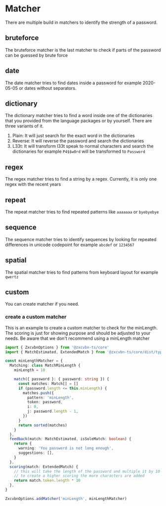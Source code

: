 # Matcher

There are multiple build in matchers to identify the strength of a password.

## bruteforce
The bruteforce matcher is the last matcher to check if parts of the password can be guessed by brute force

## date
The date matcher tries to find dates inside a password for example 2020-05-05 or dates without separators.

## dictionary
The dictionary matcher tries to find a word inside one of the dictionaries that you provided from the language packages or by yourself.
There are three variants of it.
1. Plain: It will just search for the exact word in the dictionaries
2. Reverse: It will reverse the password and search the dictionaries
3. L33t: It will transform l33t speak to normal characters and search the dictionaries for example `P4$$w0rd` will be transformed to `Password`

## regex
The regex matcher tries to find a string by a regex. Currently, it is only one regex with the recent years

## repeat
The repeat matcher tries to find repeated patterns like `aaaaaaa` or `byebyebye`

## sequence
The sequence matcher tries to identify sequences by looking for repeated differences in unicode codepoint for example `abcdef` or `1234567`

## spatial
The spatial matcher tries to find patterns from keyboard layout for example `qwertz`

## custom 
You can create matcher if you need.

### create a custom matcher
This is an example to create a custom matcher to check for the minLength. The scoring is just for showing purpose and should be adjusted to your needs. 
Be aware that we don't recommend using a minLength matcher

```ts
import { ZxcvbnOptions } from '@zxcvbn-ts/core'
import { MatchEstimated, ExtendedMatch } from '@zxcvbn-ts/core/dist/types'

const minLengthMatcher = {
  Matching: class MatchMinLength {
    minLength = 10

    match({ password }: { password: string }) {
      const matches: Match[] = []
      if (password.length <= this.minLength) {
        matches.push({
          pattern: 'minLength',
          token: password,
          i: 0,
          j: password.length - 1,
        })
      }
      return sorted(matches)
    }
  },
  feedback(match: MatchEstimated, isSoleMatch: boolean) {
    return {
      warning: 'You password is not long enough',
      suggestions: [],
    }
  },
  scoring(match: ExtendedMatch) {
    // this will take the length of the password and multiple it by 10 
    // to create a higher scoring the more characters are added
    return match.token.length * 10
  },
}

ZxcvbnOptions.addMatcher('minLength', minLengthMatcher)
```
